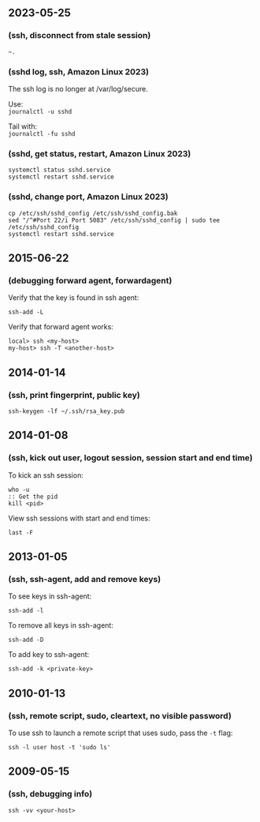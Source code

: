 ## 2023-05-25  
### (ssh, disconnect from stale session)  
`~.`  
  
### (sshd log, ssh, Amazon Linux 2023)  
The ssh log is no longer at /var/log/secure.  
  
Use:  
    `journalctl -u sshd`  
  
Tail with:  
    `journalctl -fu sshd`  
  
  
### (sshd, get status, restart, Amazon Linux 2023)  
    systemctl status sshd.service  
    systemctl restart sshd.service  
  
### (sshd, change port, Amazon Linux 2023)  
    cp /etc/ssh/sshd_config /etc/ssh/sshd_config.bak  
    sed "/^#Port 22/i Port 5083" /etc/ssh/sshd_config | sudo tee /etc/ssh/sshd_config  
    systemctl restart sshd.service  
  
## 2015-06-22  
### (debugging forward agent, forwardagent)  
Verify that the key is found in ssh agent:   
  
    ssh-add -L  
  
Verify that forward agent works:  
  
    local> ssh <my-host>  
    my-host> ssh -T <another-host>  
  
  
## 2014-01-14  
### (ssh, print fingerprint, public key)  
  
    ssh-keygen -lf ~/.ssh/rsa_key.pub  
  
  
## 2014-01-08  
### (ssh, kick out user, logout session, session start and end time)  
To kick an ssh session:  
  
    who -u  
    :: Get the pid  
    kill <pid>  
  
View ssh sessions with start and end times:  
  
    last -F  
  
  
## 2013-01-05  
### (ssh, ssh-agent, add and remove keys)  
To see keys in ssh-agent:   
  
    ssh-add -l   
  
To remove all keys in ssh-agent:  
  
    ssh-add -D  
  
To add key to ssh-agent:  
  
    ssh-add -k <private-key>  
  
  
## 2010-01-13  
### (ssh, remote script, sudo, cleartext, no visible password)  
To use ssh to launch a remote script that uses sudo, pass the `-t` flag:   
  
    ssh -l user host -t 'sudo ls'  
  
  
## 2009-05-15  
### (ssh, debugging info)  
`ssh -vv <your-host>`  
